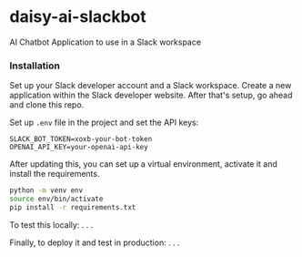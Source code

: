 # daisy-ai-slackbot

AI Chatbot Application to use in a Slack workspace

### Installation
Set up your Slack developer account and a Slack workspace.
Create a new application within the Slack developer website.
After that's setup, go ahead and clone this repo.

Set up `.env` file in the project and set the API keys:
```
SLACK_BOT_TOKEN=xoxb-your-bot-token
OPENAI_API_KEY=your-openai-api-key
```
After updating this, you can set up a virtual environment, activate it
and install the requirements.
```bash
python -m venv env
source env/bin/activate
pip install -r requirements.txt
```
To test this locally: 
. . . 

Finally, to deploy it and test in production: 
. . . 